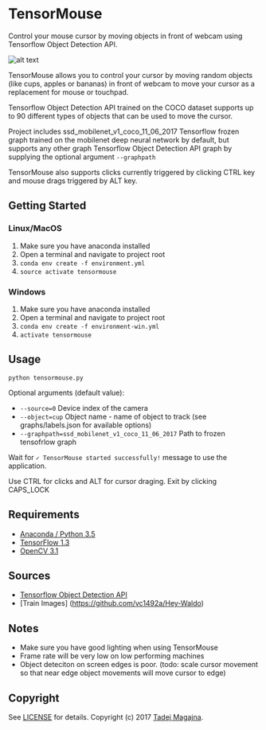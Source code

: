# TensorMouse


Control your mouse cursor by moving objects in front of webcam using Tensorflow Object Detection API.

![alt text](https://github.com/tadejmagajna/TensorMouse/blob/master/docs/preview.png?raw=true)

TensorMouse allows you to control your cursor by moving random objects (like cups, apples or bananas) in front of webcam to move your cursor as a replacement for mouse or touchpad.

Tensorflow Object Detection API trained on the COCO dataset supports up to 90 different types of objects that can be used to move the cursor.
 
Project includes ssd_mobilenet_v1_coco_11_06_2017 Tensorflow frozen graph trained on the mobilenet deep neural network by default, but supports any other graph Tensorflow Object Detection API graph by supplying the optional argument `--graphpath`

TensorMouse also supports clicks currently triggered by clicking CTRL key and mouse drags triggered by ALT key.



## Getting Started
### Linux/MacOS
1. Make sure you have anaconda installed
2. Open a terminal and navigate to project root
3. `conda env create -f environment.yml`
4. `source activate tensormouse`
### Windows
1. Make sure you have anaconda installed
2. Open a terminal and navigate to project root
3. `conda env create -f environment-win.yml`
4. `activate tensormouse`

## Usage
```
python tensormouse.py
```
Optional arguments (default value):
 * `--source=0` Device index of the camera
 * `--object=cup` Object name - name of object to track (see graphs/labels.json for available options) 
 * `--graphpath=ssd_mobilenet_v1_coco_11_06_2017` Path to frozen tensofrlow graph 


Wait for `✓ TensorMouse started successfully!` message to use the application.

Use CTRL for clicks and ALT for cursor draging.
Exit by clicking CAPS_LOCK

## Requirements
- [Anaconda / Python 3.5](https://www.continuum.io/download)
- [TensorFlow 1.3](https://www.tensorflow.org/)
- [OpenCV 3.1](http://opencv.org/)

## Sources
- [Tensorflow Object Detection API](https://github.com/tensorflow/models/tree/master/research/object_detection)
- [Train Images] (https://github.com/vc1492a/Hey-Waldo)

## Notes
- Make sure you have good lighting when using TensorMouse
- Frame rate will be very low on low performing machines
- Object deteciton on screen edges is poor. (todo: scale cursor movement so that near edge object movements will move cursor to edge)

## Copyright

See [LICENSE](LICENSE) for details.
Copyright (c) 2017 [Tadej Magajna](http://www.tadejmagajna.com/).
